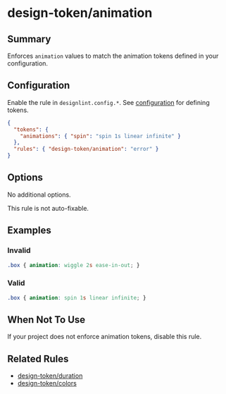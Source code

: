 # design-token/animation

## Summary
Enforces `animation` values to match the animation tokens defined in your configuration.

## Configuration
Enable the rule in `designlint.config.*`. See [configuration](../../configuration.md) for defining tokens.

```json
{
  "tokens": {
    "animations": { "spin": "spin 1s linear infinite" }
  },
  "rules": { "design-token/animation": "error" }
}
```

## Options
No additional options.

This rule is not auto-fixable.

## Examples

### Invalid

```css
.box { animation: wiggle 2s ease-in-out; }
```

### Valid

```css
.box { animation: spin 1s linear infinite; }
```

## When Not To Use
If your project does not enforce animation tokens, disable this rule.

## Related Rules
- [design-token/duration](./duration.md)
- [design-token/colors](./colors.md)
